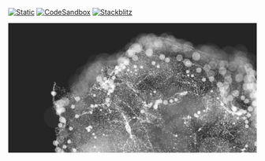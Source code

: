 [![Static](https://img.shields.io/badge/demo-%23646CFF.svg?logo=html5&logoColor=white)](https://pmndrs.github.io/examples/gpgpu-curl-noise-dof)
[![CodeSandbox](https://img.shields.io/badge/codesandbox-040404?logo=codesandbox&logoColor=DBDBDB)](https://codesandbox.io/s/github/pmndrs/examples/tree/main/demos/gpgpu-curl-noise-dof)
[![Stackblitz](https://img.shields.io/badge/stackblitz-fff?logo=Stackblitz&logoColor=1389FD)](https://stackblitz.com/github/pmndrs/examples/tree/main/demos/gpgpu-curl-noise-dof)

![](thumbnail.png)
